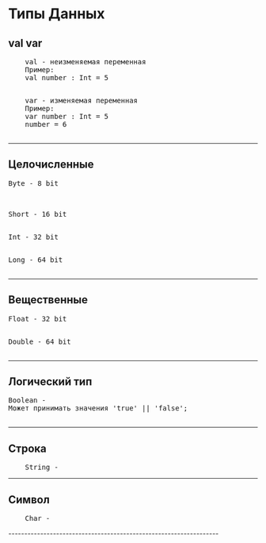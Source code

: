 <h1>Типы Данных</h1>
<h2>val var</h2>

<pre>
    val - неизменяемая переменная
    Пример:
    val number : Int = 5
    
</pre>

<pre>
    var - изменяемая переменная
    Пример:
    var number : Int = 5
    number = 6
    
</pre>
------------------------------------------------------------------
<h2>Целочисленные</h2>

<pre>
Byte - 8 bit

</pre>

<pre> 
Short - 16 bit

</pre>

<pre>
Int - 32 bit

</pre>

<pre>
Long - 64 bit

</pre>
------------------------------------------------------------------

<h2>Вещественные</h2>

<pre>
Float - 32 bit

</pre>

<pre>
Double - 64 bit

</pre>
------------------------------------------------------------------
<h2> Логический тип</h2>

<pre>
Boolean -
Может принимать значения 'true' || 'false';

</pre>

------------------------------------------------------------------

<h2> Строка </h2>
<pre>
    String - 
</pre>

------------------------------------------------------------------
<h2>Символ</h2>
<pre>
    Char - 
</pre>
------------------------------------------------------------------